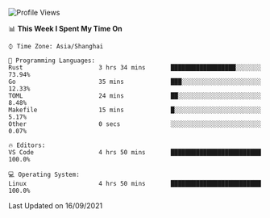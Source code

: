 <!--START_SECTION:waka-->
![Profile Views](http://img.shields.io/badge/Profile%20Views-1-blue)

📊 **This Week I Spent My Time On** 

```text
⌚︎ Time Zone: Asia/Shanghai

💬 Programming Languages: 
Rust                     3 hrs 34 mins       ██████████████████░░░░░░░   73.94% 
Go                       35 mins             ███░░░░░░░░░░░░░░░░░░░░░░   12.33% 
TOML                     24 mins             ██░░░░░░░░░░░░░░░░░░░░░░░   8.48% 
Makefile                 15 mins             █░░░░░░░░░░░░░░░░░░░░░░░░   5.17% 
Other                    0 secs              ░░░░░░░░░░░░░░░░░░░░░░░░░   0.07%

🔥 Editors: 
VS Code                  4 hrs 50 mins       █████████████████████████   100.0%

💻 Operating System: 
Linux                    4 hrs 50 mins       █████████████████████████   100.0%

```


 Last Updated on 16/09/2021
<!--END_SECTION:waka-->
